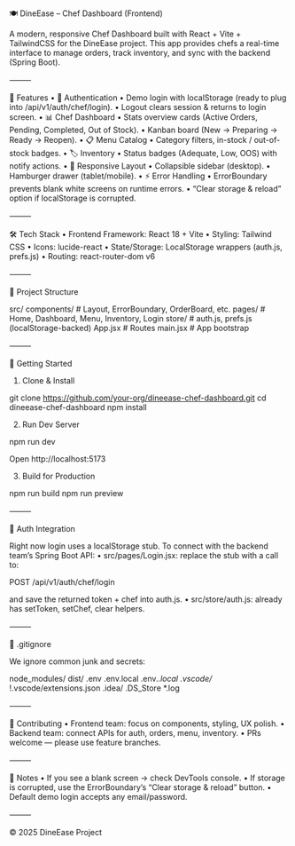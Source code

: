🍽️ DineEase – Chef Dashboard (Frontend)

A modern, responsive Chef Dashboard built with React + Vite + TailwindCSS for the DineEase project.
This app provides chefs a real-time interface to manage orders, track inventory, and sync with the backend (Spring Boot).

⸻

🚀 Features
	•	🔑 Authentication
	•	Demo login with localStorage (ready to plug into /api/v1/auth/chef/login).
	•	Logout clears session & returns to login screen.
	•	📊 Chef Dashboard
	•	Stats overview cards (Active Orders, Pending, Completed, Out of Stock).
	•	Kanban board (New → Preparing → Ready → Reopen).
	•	📋 Menu Catalog
	•	Category filters, in-stock / out-of-stock badges.
	•	🏷️ Inventory
	•	Status badges (Adequate, Low, OOS) with notify actions.
	•	📱 Responsive Layout
	•	Collapsible sidebar (desktop).
	•	Hamburger drawer (tablet/mobile).
	•	⚡ Error Handling
	•	ErrorBoundary prevents blank white screens on runtime errors.
	•	“Clear storage & reload” option if localStorage is corrupted.

⸻

🛠️ Tech Stack
	•	Frontend Framework: React 18 + Vite
	•	Styling: Tailwind CSS
	•	Icons: lucide-react
	•	State/Storage: LocalStorage wrappers (auth.js, prefs.js)
	•	Routing: react-router-dom v6

⸻

📂 Project Structure

src/
  components/     # Layout, ErrorBoundary, OrderBoard, etc.
  pages/          # Home, Dashboard, Menu, Inventory, Login
  store/          # auth.js, prefs.js (localStorage-backed)
  App.jsx         # Routes
  main.jsx        # App bootstrap


⸻

🔧 Getting Started

1. Clone & Install

git clone https://github.com/your-org/dineease-chef-dashboard.git
cd dineease-chef-dashboard
npm install

2. Run Dev Server

npm run dev

Open http://localhost:5173

3. Build for Production

npm run build
npm run preview


⸻

🔑 Auth Integration

Right now login uses a localStorage stub.
To connect with the backend team’s Spring Boot API:
	•	src/pages/Login.jsx: replace the stub with a call to:

POST /api/v1/auth/chef/login

and save the returned token + chef into auth.js.
	•	src/store/auth.js: already has setToken, setChef, clear helpers.

⸻

🧹 .gitignore

We ignore common junk and secrets:

node_modules/
dist/
.env
.env.local
.env.*.local
.vscode/*
!.vscode/extensions.json
.idea/
.DS_Store
*.log


⸻

👥 Contributing
	•	Frontend team: focus on components, styling, UX polish.
	•	Backend team: connect APIs for auth, orders, menu, inventory.
	•	PRs welcome — please use feature branches.

⸻

📌 Notes
	•	If you see a blank screen → check DevTools console.
	•	If storage is corrupted, use the ErrorBoundary’s “Clear storage & reload” button.
	•	Default demo login accepts any email/password.

⸻

© 2025 DineEase Project

